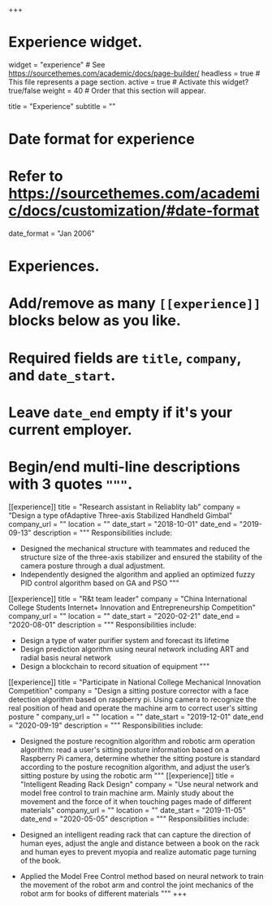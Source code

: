 +++
# Experience widget.
widget = "experience"  # See https://sourcethemes.com/academic/docs/page-builder/
headless = true  # This file represents a page section.
active = true  # Activate this widget? true/false
weight = 40  # Order that this section will appear.

title = "Experience"
subtitle = ""

# Date format for experience
#   Refer to https://sourcethemes.com/academic/docs/customization/#date-format
date_format = "Jan 2006"

# Experiences.
#   Add/remove as many `[[experience]]` blocks below as you like.
#   Required fields are `title`, `company`, and `date_start`.
#   Leave `date_end` empty if it's your current employer.
#   Begin/end multi-line descriptions with 3 quotes `"""`.
  
  [[experience]]
  title = "Research assistant in Reliablity lab"
  company = "Design a type ofAdaptive Three-axis Stabilized Handheld Gimbal"
  company_url = ""
  location = ""
  date_start = "2018-10-01"
  date_end = "2019-09-13"
  description = """
  Responsibilities include:
  
  * Designed the mechanical structure with teammates and reduced the structure size of the three-axis stabilizer and ensured the stability of the camera posture through a dual adjustment.
  * Independently designed the algorithm and applied an optimized fuzzy PID control algorithm based on GA and PSO
"""

[[experience]]
  title = "R&t team leader"
  company = "China International College Students Internet+ Innovation and Entrepreneurship Competition"
  company_url = ""
  location = ""
  date_start = "2020-02-21"
  date_end = "2020-08-01"
  description = """
  Responsibilities include:
  
  * Design a type of water purifier system and forecast its lifetime
  * Design prediction algorithm using neural network including ART and radial basis neural network
  * Design a blockchain to record situation of equipment
"""
  
[[experience]]
  title = "Participate in National College Mechanical Innovation Competition"
  company = "Design a sitting posture corrector with a face detection algorithm based on raspberry pi. Using camera to recognize the real position of head and operate the machine arm to correct user's sitting posture "
  company_url = ""
  location = ""
  date_start = "2019-12-01"
  date_end = "2020-09-19"
  description = """
  Responsibilities include:
  
  * Designed the posture recognition algorithm and robotic arm operation algorithm: read a user's sitting posture information based on a Raspberry Pi camera, determine whether the sitting posture is standard according to the posture recognition algorithm, and adjust the user’s sitting posture by using the robotic arm
"""
[[experience]]
  title = "Intelligent Reading Rack Design"
  company = "Use neural network and model free control to train machine arm. Mainly study about the movement and the force of it when touching pages made of different materials"
  company_url = ""
  location = ""
  date_start = "2019-11-05"
  date_end = "2020-05-05"
  description = """
  Responsibilities include:
  
  * Designed an intelligent reading rack that can capture the direction of human eyes, adjust the angle and distance between a book on the rack and human eyes to prevent myopia and realize automatic page turning of the book.
  * Applied the Model Free Control method based on neural network to train the movement of the robot arm and control the joint mechanics of the robot arm for books of different materials
"""
+++

